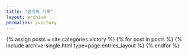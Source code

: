 ```yaml
---
title: "승리의 기록"
layout: archive
permalink: /victory
---
```


{% assign posts = site.categories.victory %}
{% for post in posts %} {% include archive-single.html type=page.entries_layout %} {% endfor %}
